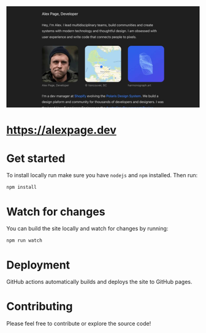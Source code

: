 <img src="https://github.com/alex-page/alexpage.dev/blob/main/src/images/site.jpg?raw=true">

# https://alexpage.dev

# Get started

To install locally run make sure you have `nodejs` and `npm` installed. Then run:

```
npm install
```

# Watch for changes

You can build the site locally and watch for changes by running:

```
npm run watch
```

# Deployment

GitHub actions automatically builds and deploys the site to GitHub pages.

# Contributing

Please feel free to contribute or explore the source code!
